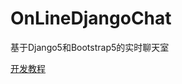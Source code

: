 # OnLineDjangoChat
基于Django5和Bootstrap5的实时聊天室

[开发教程](https://blog.csdn.net/qianbin3200896/article/details/142908479)
